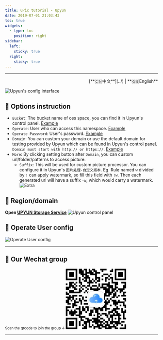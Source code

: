 ```yaml
---
title: uPic tutorial - Upyun
date: 2019-07-01 21:03:43
toc: true
widgets:
  - type: toc
    position: right
sidebar:
  left:
    sticky: true
  right:
    sticky: true
---
```


<hr><!-- i18n --><div align="right">[**🇨🇳中文**](../)  | **🇬🇧English**</div><!-- i18n -->

![Upyun's config interface](https://gitee.com/gee1k/oss/raw/master/tutorials/upyun-host.png)

## 📝 Options instruction

- `Bucket`: The bucket name of oss space, you can find it in Upyun's control panel. [Example](#🧰-Region-domain)
- `Operate`: User who can access this namespace. [Example](#🔑-Operate-User-config)
- `Operate Password`: User's password. [Example](#🔑-Operate-User-config)
- `Domain`: You can custom your domain or use the default domain for testing provided by Upyun which can be found in Upyun's control panel. `Domain must start with http:// or https://`. [Example](#🧰-Region-domain)
- `More`: By clicking setting button after `Domain`, you can custom url/folder/patterns to access picture.
  - `Suffix`: This will be used for custom picture processor. You can configure it in Upyun's `图片处理-自定义版本`. Eg. Rule named `w` divided by `!` can apply watermark, so fill this field with `!w`. Then each generated url will have a suffix `-w`, which would carry a watermark.
  ![Extra](https://gitee.com/gee1k/oss/raw/master/tutorials/upyun-host-extension.png)

## 🧰 Region/domain

**Open [UPYUN Storage Service](https://console.upyun.com/services/file/)**
![Upyun control panel](https://gitee.com/gee1k/oss/raw/master/tutorials/upyun-info.png)

## 🔑 Operate User config

![Operate User config](https://gitee.com/gee1k/oss/raw/master/tutorials/upyun-operator.png)

<hr>

## 💌 Our Wechat group
  <small>Scan the qrcode to join the group ↓ </small>
	<img src="https://raw.githubusercontent.com/gee1k/oss/master/personal/geee1k.JPG" height="200" style="height:200px">

<hr>
